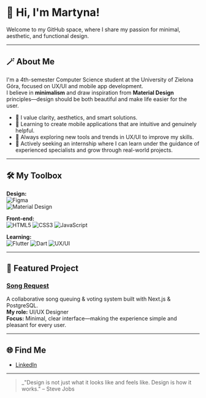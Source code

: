 # 👋 Hi, I'm Martyna!

Welcome to my GitHub space, where I share my passion for minimal, aesthetic, and functional design.

---

## 🪄 About Me

I'm a 4th-semester Computer Science student at the University of Zielona Góra, focused on UX/UI and mobile app development.  
I believe in **minimalism** and draw inspiration from **Material Design** principles—design should be both beautiful and make life easier for the user.

- 🎨 I value clarity, aesthetics, and smart solutions.
- 📱 Learning to create mobile applications that are intuitive and genuinely helpful.
- 🧩 Always exploring new tools and trends in UX/UI to improve my skills.
- 🤝 Actively seeking an internship where I can learn under the guidance of experienced specialists and grow through real-world projects.

---

## 🛠️ My Toolbox

**Design:**  
![Figma](https://img.shields.io/badge/Figma-333?style=flat-square&logo=figma&logoColor=white)  
![Material Design](https://img.shields.io/badge/Material%20Design-757575?style=flat-square&logo=materialdesign&logoColor=white)

**Front-end:**  
![HTML5](https://img.shields.io/badge/HTML5-E34F26?style=flat-square&logo=html5&logoColor=white)
![CSS3](https://img.shields.io/badge/CSS3-1572B6?style=flat-square&logo=css3&logoColor=white)
![JavaScript](https://img.shields.io/badge/JavaScript-F7DF1E?style=flat-square&logo=javascript&logoColor=black)

**Learning:**  
![Flutter](https://img.shields.io/badge/Flutter-02569B?style=flat-square&logo=flutter&logoColor=white)
![Dart](https://img.shields.io/badge/Dart-0175C2?style=flat-square&logo=dart&logoColor=white)
![UX/UI](https://img.shields.io/badge/UX%2FUI-000000?style=flat-square&logo=figma&logoColor=white)

---

## 🚀 Featured Project

### [Song Request](https://github.com/Guliveer/song-request)
A collaborative song queuing & voting system built with Next.js & PostgreSQL.  
**My role:** UI/UX Designer  
**Focus:** Minimal, clear interface—making the experience simple and pleasant for every user.

---

## 🌐 Find Me

- [LinkedIn](https://www.linkedin.com/in/martyna-ni%C5%BCy%C5%84ska-14b108357/)

---

> _"Design is not just what it looks like and feels like. Design is how it works."
– Steve Jobs
